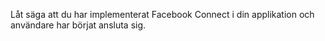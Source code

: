 Låt säga att du har implementerat Facebook Connect i din applikation och användare har börjat ansluta sig.